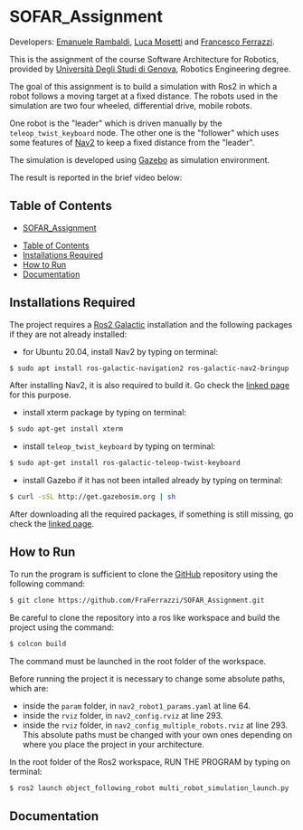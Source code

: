 SOFAR_Assignment
=================

Developers: [Emanuele Rambaldi](https://github.com/LaRambla20), [Luca Mosetti](https://github.com/mose247) and [Francesco Ferrazzi](https://github.com/FraFerrazzi).

This is the assignment of the course Software Architecture for Robotics, provided by [Università Degli Studi di Genova](https://unige.it/it/), Robotics Engineering degree.

The goal of this assignment is to build a simulation with Ros2 in which a robot follows a moving target at a fixed distance.
The robots used in the simulation are two four wheeled, differential drive, mobile robots. 

One robot is the "leader" which is driven manually by the `teleop_twist_keyboard` node. The other one is the "follower" which uses some features of [Nav2](https://navigation.ros.org/) to keep a fixed distance from the "leader".

The simulation is developed using [Gazebo](https://gazebosim.org/home) as simulation environment.

The result is reported in the brief video below:

Table of Contents
----------------------

- [SOFAR_Assignment](#sofar_assignment)
 * [Table of Contents](#table-of-contents)
 * [Installations Required](#installations-required)
 * [How to Run](#how-to-run)
 * [Documentation](#documentation)
 
 
Installations Required
----------------------

The project requires a [Ros2 Galactic](https://docs.ros.org/en/galactic/Installation.html) installation and the following packages if they are not already installed:

* for Ubuntu 20.04, install Nav2 by typing on terminal:
```bash
$ sudo apt install ros-galactic-navigation2 ros-galactic-nav2-bringup '~ros-galactic-turtlebot3-.*'
```
After installing Nav2, it is also required to build it. Go check the [linked page](https://navigation.ros.org/build_instructions/index.html) for this purpose.

* install xterm package by typing on terminal:
```bash
$ sudo apt-get install xterm
```
* install `teleop_twist_keyboard` by typing on terminal:
```bash
$ sudo apt-get install ros-galactic-teleop-twist-keyboard
```
* install Gazebo if it has not been intalled already by typing on terminal:
```bash
$ curl -sSL http://get.gazebosim.org | sh
```
After downloading all the required packages, if something is still missing, go check the [linked page](https://automaticaddison.com/how-to-create-an-object-following-robot-ros-2-navigation/). 

How to Run
-------------

To run the program is sufficient to clone the [GitHub](https://github.com/FraFerrazzi/SOFAR_Assignment) repository using the following command:
```bash
$ git clone https://github.com/FraFerrazzi/SOFAR_Assignment.git
```
Be careful to clone the repository into a ros like workspace and build the project using the command:
```bash
$ colcon build
```
The command must be launched in the root folder of the workspace.

Before running the project it is necessary to change some absolute paths, which are:
* inside the `param` folder, in `nav2_robot1_params.yaml` at line 64.
* inside the `rviz` folder, in `nav2_config.rviz` at line 293.
* inside the `rviz` folder, in `nav2_config_multiple_robots.rviz` at line 293.
This absolute paths must be changed with your own ones depending on where you place the project in your architecture.

In the root folder of the Ros2 workspace, RUN THE PROGRAM by typing on terminal:
```bash
$ ros2 launch object_following_robot multi_robot_simulation_launch.py
```

Documentation
-------------

